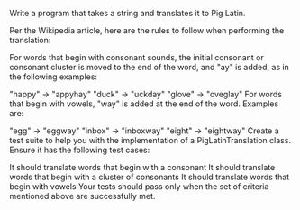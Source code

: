 Write a program that takes a string and translates it to Pig Latin.
 
Per the Wikipedia article, here are the rules to follow when performing the translation:
 
For words that begin with consonant sounds, the initial consonant or consonant cluster is moved to the end of the word, and "ay" is added, as in the following examples:
 
"happy" → "appyhay"
"duck" → "uckday"
"glove" → "oveglay"
For words that begin with vowels, "way" is added at the end of the word. Examples are:
 
"egg" → "eggway"
"inbox" → "inboxway"
"eight" → "eightway"
Create a test suite to help you with the implementation of a PigLatinTranslation class. Ensure it has the following test cases:
 
It should translate words that begin with a consonant
It should translate words that begin with a cluster of consonants
It should translate words that begin with vowels
Your tests should pass only when the set of criteria mentioned above are successfully met.